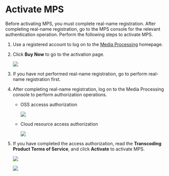 # Activate MPS

Before activating MPS, you must complete real-name registration. After completing real-name registration, go to the MPS console for the relevant authentication operation. Perform the following steps to activate MPS.

1.  Use a registered account to log on to the [Media Processing](https://www.alibabacloud.com/zh/product/mts?spm=a3c0i.7919406.905353.dznavproductsj2.5072077c40G3Zf) homepage.
2.  Click **Buy Now** to go to the activation page.

    ![](https://static-aliyun-doc.oss-accelerate.aliyuncs.com/assets/img/11349/15501374249883_en-US.png)

3.  If you have not performed real-name registration, go to perform real-name registration first.
4.  After completing real-name registration, log on to the Media Processing console to perform authorization operations.
    -   OSS accesss authorization

        ![](https://static-aliyun-doc.oss-accelerate.aliyuncs.com/assets/img/11349/15501374249884_en-US.png)

    -   Cloud resource access authorization

        ![](https://static-aliyun-doc.oss-accelerate.aliyuncs.com/assets/img/11349/15501374249885_en-US.png)

5.  If you have completed the access authorization, read the **Transcoding Product Terms of Service**, and click **Activate** to activate MPS.

    ![](https://static-aliyun-doc.oss-accelerate.aliyuncs.com/assets/img/11349/15501374259886_en-US.png)

    ![](https://static-aliyun-doc.oss-accelerate.aliyuncs.com/assets/img/11349/15501374259887_en-US.png)


